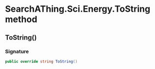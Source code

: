 # SearchAThing.Sci.Energy.ToString method
## ToString()
### Signature
```csharp
public override string ToString()
```
